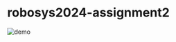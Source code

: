 # robosys2024-assignment2
![demo](https://github.com/user-attachments/assets/11f94e41-4077-4d47-ae65-e6eac90bede4)
